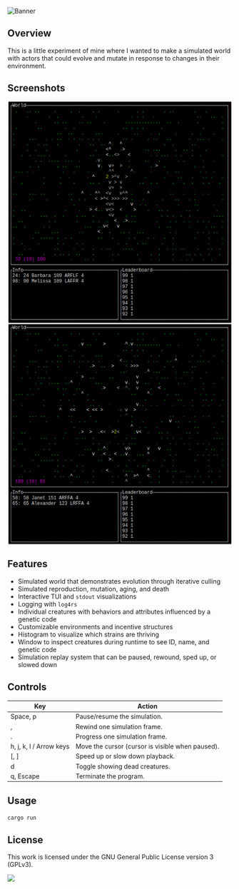 ![Banner](https://s-christy.com/sbs/status-banner.svg?icon=navigation/unfold_less&hue=50&title=Creature%20Simulation&description=An%20experiment%20in%20artificial%20life%20and%20evolution)

## Overview

This is a little experiment of mine where I wanted to make a simulated world
with actors that could evolve and mutate in response to changes in their
environment.

## Screenshots

<p align="center">
  <img src="./resources/screenshot-1.png" width="500" />
  <img src="./resources/screenshot-2.png" width="500" />
</p>

## Features

- Simulated world that demonstrates evolution through iterative culling
- Simulated reproduction, mutation, aging, and death
- Interactive TUI and `stdout` visualizations
- Logging with `log4rs`
- Individual creatures with behaviors and attributes influenced by a genetic code
- Customizable environments and incentive structures
- Histogram to visualize which strains are thriving
- Window to inspect creatures during runtime to see ID, name, and genetic code
- Simulation replay system that can be paused, rewound, sped up, or slowed down

## Controls

| Key                     | Action                                           |
|-------------------------|--------------------------------------------------|
| Space, p                | Pause/resume the simulation.                     |
| ,                       | Rewind one simulation frame.                     |
| .                       | Progress one simulation frame.                   |
| h, j, k, l / Arrow keys | Move the cursor (cursor is visible when paused). |
| [, ]                    | Speed up or slow down playback.                  |
| d                       | Toggle showing dead creatures.                   |
| q, Escape               | Terminate the program.                           |

## Usage

```
cargo run
```

## License

This work is licensed under the GNU General Public License version 3 (GPLv3).

[<img src="https://s-christy.com/status-banner-service/GPLv3_Logo.svg" width="150" />](https://www.gnu.org/licenses/gpl-3.0.en.html)
